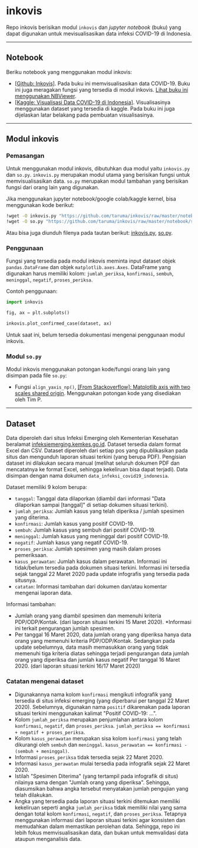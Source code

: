 # inkovis

Repo inkovis berisikan modul `inkovis` dan _jupyter notebook_ (buku) yang dapat digunakan untuk mevisualisasikan data infeksi COVID-19 di Indonesia. 

-----

## Notebook

Beriku notebook yang menggunakan modul inkovis:

- [[Github: Inkovis]](https://github.com/taruma/inkovis/blob/master/notebook/inkovis_nb.ipynb). Pada buku ini memvisualisasikan data COVID-19. Buku ini juga meragakan fungsi yang tersedia di modul inkovis. [Lihat buku ini menggunakan NBViewer](https://nbviewer.jupyter.org/github/taruma/inkovis/blob/master/notebook/inkovis_nb.ipynb).
- [[Kaggle: Visualisasi Data COVID-19 di Indonesia]](https://www.kaggle.com/tarumainfo/visualisasi-data-covid-19-indonesia). Visualisasinya menggunakan dataset yang tersedia di kaggle. Pada buku ini juga dijelaskan latar belakang pada pembuatan visualisasinya.

-----

## Modul inkovis

### Pemasangan

Untuk menggunakan modul inkovis, dibutuhkan dua modul yaitu `inkovis.py` dan `so.py`. `inkovis.py` merupakan modul utama yang berisikan fungsi untuk memvisualisasikan data. `so.py` merupakan modul tambahan yang berisikan fungsi dari orang lain yang digunakan. 

Jika menggunakan jupyter notebook/google colab/kaggle kernel, bisa menggunakan kode berikut: 

```bash
!wget -O inkovis.py "https://github.com/taruma/inkovis/raw/master/notebook/inkovis.py" -q
!wget -O so.py "https://github.com/taruma/inkovis/raw/master/notebook/so.py" -q
```

Atau bisa juga diunduh filenya pada tautan berikut: [inkovis.py](https://github.com/taruma/inkovis/blob/master/notebook/inkovis.py), [so.py](https://github.com/taruma/inkovis/blob/master/notebook/so.py).

### Penggunaan

Fungsi yang tersedia pada modul inkovis meminta input dataset objek `pandas.DataFrame` dan objek `matplotlib.axes.Axes`. DataFrame yang digunakan harus memiliki kolom: `jumlah_periksa`, `konfirmasi`, `sembuh`, `meninggal`, `negatif`, `proses_periksa`. 

Contoh penggunaan:

```python
import inkovis

fig, ax = plt.subplots()

inkovis.plot_confirmed_case(dataset, ax)
```

Untuk saat ini, belum tersedia dokumentasi mengenai penggunaan modul inkovis. 

### Modul `so.py`

Modul inkovis menggunakan potongan kode/fungsi orang lain yang disimpan pada file `so.py`:
- Fungsi `align_yaxis_np()`, [[From Stackoverflow]: Matplotlib axis with two scales shared origin](https://stackoverflow.com/a/46901839/4886384). Menggunakan potongan kode yang disediakan oleh Tim P.

-----

## Dataset

Data diperoleh dari situs Infeksi Emerging oleh Kementerian Kesehatan beralamat [infeksiemerging.kemkes.go.id](https://infeksiemerging.kemkes.go.id/). Dataset tersedia dalam format Excel dan CSV. Dataset diperoleh dari setiap pos yang dipublikasikan pada situs dan mengunduh laporan situasi terkini (yang berupa PDF). Pengisian dataset ini dilakukan secara manual (melihat seluruh dokumen PDF dan mencatatnya ke format Excel, sehingga kekeliruan bisa dapat terjadi). Data disimpan dengan nama dokumen `data_infeksi_covid19_indonesia`. 

Dataset memiliki 9 kolom berupa:

- `tanggal`: Tanggal data dilaporkan (diambil dari informasi "Data dilaporkan sampai [tanggal]" di setiap dokumen situasi terkini).
- `jumlah_periksa`: Jumlah kasus yang telah diperiksa / jumlah spesimen yang diterima.
- `konfirmasi`: Jumlah kasus yang positif COVID-19.
- `sembuh`: Jumlah kasus yang sembuh dari positif COVID-19.
- `meninggal`: Jumlah kasus yang meninggal dari positif COVID-19.
- `negatif`: Jumlah kasus yang negatif COVID-19.
- `proses_periksa`: Jumlah spesimen yang masih dalam proses pemeriksaan.
- `kasus_perawatan`: Jumlah kasus dalam perawatan. Informasi ini tidak/belum tersedia pada dokumen situasi terkini. Informasi ini tersedia sejak tanggal 22 Maret 2020 pada update infografis yang tersedia pada situsnya. 
- `catatan`: Informasi tambahan dari dokumen dan/atau komentar mengenai laporan data. 

Informasi tambahan:

- Jumlah orang yang diambil spesimen dan memenuhi kriteria PDP/ODP/Kontak. (dari laporan situasi terkini 15 Maret 2020). *Informasi ini terkait pengurangan jumlah spesimen.
- Per tanggal 16 Maret 2020, data jumlah orang yang diperiksa hanya data orang yang memenuhi kriteria PDP/ODP/Kontak. Sedangkan pada update sebelumnya, data masih memasukkan orang yang tidak memenuhi tiga kriteria diatas sehingga terjadi pengurangan data jumlah orang yang diperiksa dan jumlah kasus negatif Per tanggal 16 Maret 2020. (dari laporan situasi terkini 16/17 Maret 2020) 

### Catatan mengenai dataset

- Digunakannya nama kolom `konfirmasi` mengikuti infografik yang tersedia di situs infeksi emerging (yang diperbarui per tanggal 22 Maret 2020). Sebelumnya, digunakan nama `positif` dikarenakan pada laporan situasi terkini menggunakan kalimat "Positif COVID-19: ...".
- Kolom `jumlah_periksa` merupakan penjumlahan antara kolom `konfirmasi`, `negatif`, dan `proses_periksa`. `jumlah_periksa == konfirmasi + negatif + proses_periksa`.
- Kolom `kasus_perawatan` merupakan sisa kolom `konfirmasi` yang telah dikurangi oleh `sembuh` dan `meninggal`. `kasus_perawatan == konfirmasi - (sembuh + meninggal)`.
- Informasi `proses_periksa` tidak tersedia sejak 22 Maret 2020.
- Informasi `kasus_perawatan` mulai tersedia pada infografik sejak 22 Maret 2020.
- Istilah "Spesimen Diterima" (yang tertampil pada infografik di situs) nilainya sama dengan "Jumlah orang yang diperiksa". Sehingga, diasumsikan bahwa angka tersebut menyatakan jumlah pengujian yang telah dilakukan.
- Angka yang tersedia pada laporan situasi terkini ditemukan memiliki kekeliruan seperti angka `jumlah_periksa` tidak memiliki nilai yang sama dengan total kolom `konfirmasi`, `negatif`, dan `proses_periksa`. Tetapnya menggunakan informasi dari laporan situasi terkini agar konsisten dan memudahkan dalam memastikan perolehan data. Sehingga, repo ini lebih fokus memvisualisasikan data, dan bukan untuk memvalidasi data ataupun menganalisis data.